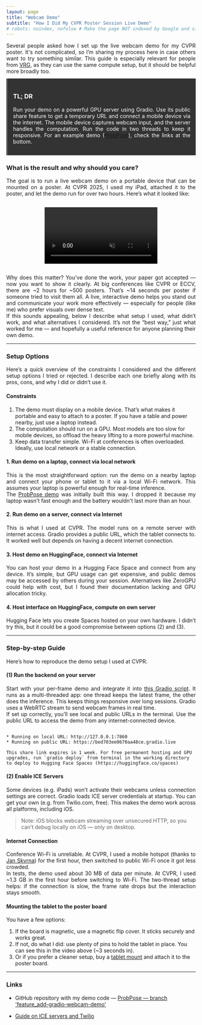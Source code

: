 ```yaml
---
layout: page
title: "Webcam Demo"
subtitle: "How I Did My CVPR Poster Session Live Demo"
# robots: noindex, nofolow # Make the page NOT indexed by Google and similar
---
```


<div style="text-align: justify;">
Several people asked how I set up the live webcam demo for my CVPR poster.
It's not complicated, so I’m sharing my process here in case others want to try something similar.
This guide is especially relevant for people from <a href="https://vrg.fel.cvut.cz">VRG</a>, as they can use the same compute setup, but it should be helpful more broadly too.
</div>
<div style="height:0.8em;"></div>

<div style="background-color:#333333; color:#ffffff; padding:1em; border-left:4px solid #555; margin-bottom:1.5em;">
  <h3>TL; DR</h3>
  <p style="margin-top:0.5em;text-align: justify;">
    Run your demo on a powerful GPU server using Gradio.
    Use its public share feature to get a temporary URL and connect a mobile device via the internet.
    The mobile device captures webcam input, and the server handles the computation.
    Run the code in two threads to keep it responsive. For an example demo (<a href="https://MiraPurkrabek.github.io/ProbPose">ProbPose</a>), check the links at the bottom.
  </p>
</div>

### What is the result and why should you care?

<div style="text-align: justify;">
The goal is to run a live webcam demo on a portable device that can be mounted on a poster.
At CVPR 2025, I used my iPad, attached it to the poster, and let the demo run for over two hours. Here’s what it looked like:
</div>

<div style="text-align:center; margin:2em 0;">
  <video controls autoplay loop muted style="max-width:100%; height:auto;">
    <source src="/assets/videos/webcam_demo_muted.mp4" type="video/mp4">
    Your browser doesn’t support HTML5 video.
  </video>
</div>

<div style="text-align: justify;">
Why does this matter?
You’ve done the work, your paper got accepted — now you want to show it clearly.
At big conferences like CVPR or ECCV, there are ~2 hours for ~500 posters.
That’s ~14 seconds per poster if someone tried to visit them all.
A live, interactive demo helps you stand out and communicate your work more effectively — especially for people (like me) who prefer visuals over dense text.
</div>

<div style="text-align: justify;">
If this sounds appealing, below I describe what setup I used, what didn’t work, and what alternatives I considered.
It’s not the “best way,” just what worked for me — and hopefully a useful reference for anyone planning their own demo.
</div>

----------------------------------------------------------

### Setup Options

<div style="text-align: justify;">
Here’s a quick overview of the constraints I considered and the different setup options I tried or rejected.
I describe each one briefly along with its pros, cons, and why I did or didn’t use it.
</div>

#### Constraints

1. The demo must display on a mobile device. That’s what makes it portable and easy to attach to a poster. If you have a table and power nearby, just use a laptop instead.
2. The computation should run on a GPU. Most models are too slow for mobile devices, so offload the heavy lifting to a more powerful machine.
3. Keep data transfer simple. Wi-Fi at conferences is often overloaded. Ideally, use local network or a stable connection.

#### 1. Run demo on a laptop, connect via local network

<div style="text-align: justify;">
This is the most straightforward option: run the demo on a nearby laptop and connect your phone or tablet to it via a local Wi-Fi network.
This assumes your laptop is powerful enough for real-time inference.
</div>

<div style="text-align: justify;">
The <a href="https://MiraPurkrabek.github.io/ProbPose">ProbPose demo</a> was initially built this way.
I dropped it because my laptop wasn't fast enough and the battery wouldn't last more than an hour.
</div>

#### 2. Run demo on a server, connect via Internet

<div style="text-align: justify;">
This is what I used at CVPR.
The model runs on a remote server with internet access.
Gradio provides a public URL, which the tablet connects to.
It worked well but depends on having a decent internet connection.
</div>

#### 3. Host demo on HuggingFace, connect via Internet

<div style="text-align: justify;">
You can host your demo in a Hugging Face Space and connect from any device.
It’s simple, but GPU usage can get expensive, and public demos may be accessed by others during your session.
Alternatives like ZeroGPU could help with cost, but I found their documentation lacking and GPU allocation tricky.
</div>

#### 4. Host interface on HuggingFace, compute on own server

<div style="text-align: justify;">
Hugging Face lets you create Spaces hosted on your own hardware.
I didn’t try this, but it could be a good compromise between options (2) and (3).
</div>


----------------------------------------------------------------------

### Step-by-step Guide

<div style="text-align: justify;">
Here’s how to reproduce the demo setup I used at CVPR.
</div>

#### (1) Run the backend on your server

<div style="text-align: justify;">
Start with your per-frame demo and integrate it into <a href="https://github.com/MiraPurkrabek/ProbPose_code/blob/2ac83566b2bcd579c1c4e86198156b6e991b3d72/webcam_remote_demo.py">this Gradio script</a>.
It runs as a multi-threaded app: one thread keeps the latest frame, the other does the inference.
This keeps things responsive over long sessions.
Gradio uses a WebRTC stream to send webcam frames in real time.
</div>

<div style="text-align: justify;">
If set up correctly, you’ll see local and public URLs in the terminal.
Use the public URL to access the demo from any internet-connected device.
</div>

```

* Running on local URL: http://127.0.0.1:7860
* Running on public URL: https://bed703ee0670aa48ce.gradio.live

This share link expires in 1 week. For free permanent hosting and GPU upgrades, run `gradio deploy` from terminal in the working directory to deploy to Hugging Face Spaces (https://huggingface.co/spaces)

```

#### (2) Enable ICE Servers

<div style="text-align: justify;">
Some devices (e.g. iPads) won’t activate their webcams unless connection settings are correct.
Gradio loads ICE server credentials at startup.
You can get your own (e.g. from Twilio.com, free).
This makes the demo work across all platforms, including iOS.
</div>

> Note: iOS blocks webcam streaming over unsecured HTTP, so you can’t debug locally on iOS — only on desktop.

#### Internet Connection

<div style="text-align: justify;">
Conference Wi-Fi is unreliable.
At CVPR, I used a mobile hotspot (thanks to <a href="https://jskvrna.github.io">Jan Skvrna</a>) for the first hour, then switched to public Wi-Fi once it got less crowded.
</div>

<div style="text-align: justify;">
In tests, the demo used about 30 MB of data per minute.
At CVPR, I used ~1.3 GB in the first hour before switching to Wi-Fi.
The two-thread setup helps: if the connection is slow, the frame rate drops but the interaction stays smooth.
</div>

#### Mounting the tablet to the poster board

You have a few options:
1. If the board is magnetic, use a magnetic flip cover. It sticks securely and works great.
2. If not, do what I did: use plenty of pins to hold the tablet in place. You can see this in the video above (~3 seconds in).
3. Or if you prefer a cleaner setup, buy a [tablet mount](https://www.amazon.com/Tablet-Mounts/b?ie=UTF8&node=11548967011) and attach it to the poster board.

----------------------------------------------------------

### Links

- GitHub repository with my demo code — [ProbPose — branch 'feature_add-gradio-webcam-demo'](https://github.com/MiraPurkrabek/ProbPose_code/tree/feature_add-gradio-webcam-demo)

- [Guide on ICE servers and Twilio](https://www.twilio.com/docs/stun-turn)


